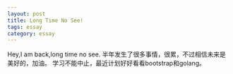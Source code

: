 ```yaml
---
layout: post
title: Long Time No See!
tags: essay
category: essay
--- 
```

Hey,I am back,long time no see.
半年发生了很多事情，很累，不过相信未来是美好的，加油。
学习不能中止，最近计划好好看看bootstrap和golang。